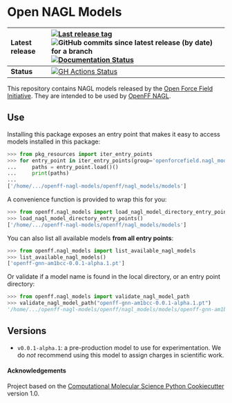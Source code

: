 # Open NAGL Models

| **Latest release** | [![Last release tag](https://img.shields.io/github/release-pre/openforcefield/openff-nagl-models.svg)](https://github.com/openforcefield/openff-nagl-models/releases) ![GitHub commits since latest release (by date) for a branch](https://img.shields.io/github/commits-since/openforcefield/openff-nagl-models/latest)  [![Documentation Status](https://readthedocs.org/projects/openff-nagl-models/badge/?version=latest)](https://openff-nagl-models.readthedocs.io/en/latest/)                                                                                                        |
| :----------------- | :--------------------------------------------------------------------------------------------------------------------------------------------------------------------------------------------------------------------------------------------------------------------------------------------------------------------------------------------------------------------------------------------------------------------------------------------------------------------------------------------------------------------------------------------------------------------- |
| **Status**         | [![GH Actions Status](https://github.com/openforcefield/openff-nagl-models/actions/workflows/CI.yml/badge.svg)](https://github.com/openforcefield/openff-nagl-models/actions?query=branch%3Amain+workflow%3ACI) |

                                                                          

This repository contains NAGL models released by the [Open Force Field Initiative](https://openforcefield.org). They are intended to be used by [OpenFF NAGL](https://github.com/openforcefield/openff-nagl).

## Use
Installing this package exposes an entry point that makes it easy to access models installed in this package:

```python
>>> from pkg_resources import iter_entry_points
>>> for entry_point in iter_entry_points(group='openforcefield.nagl_model_directory'):
...     paths = entry_point.load()()
...     print(paths)
...
['/home/.../openff-nagl-models/openff/nagl_models/models']
```

A convenience function is provided to wrap this for you:

```python
>>> from openff.nagl_models import load_nagl_model_directory_entry_points
>>> load_nagl_model_directory_entry_points()
['/home/.../openff-nagl-models/openff/nagl_models/models']
```

You can also list all available models **from all entry points**:

```python
>>> from openff.nagl_models import list_available_nagl_models
>>> list_available_nagl_models()
['openff-gnn-am1bcc-0.0.1-alpha.1.pt']
```

Or validate if a model name is found in the local directory, or an entry point directory:

```python
>>> from openff.nagl_models import validate_nagl_model_path
>>> validate_nagl_model_path("openff-gnn-am1bcc-0.0.1-alpha.1.pt")
'/home/.../openff-nagl-models/openff/nagl_models/models/openff-gnn-am1bcc-0.0.1-alpha.1.pt'
```

## Versions
- `v0.0.1-alpha.1`: a pre-production model to use for experimentation. We do *not* recommend using this model to assign charges in scientific work.


#### Acknowledgements

Project based on the
[Computational Molecular Science Python Cookiecutter](https://github.com/molssi/cookiecutter-cms) version 1.0.
